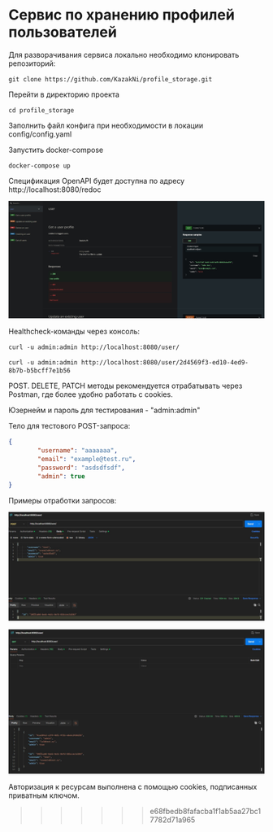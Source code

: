 # Сервис по хранению профилей пользователей

Для разворачивания сервиса локально необходимо клонировать репозиторий:
```
git clone https://github.com/KazakNi/profile_storage.git
```

Перейти в директорию проекта

```
cd profile_storage
```
Заполнить файл конфига при необходимости в локации config/config.yaml

Запустить docker-compose

```
docker-compose up
```

Спецификация OpenAPI будет доступна по адресу http://localhost:8080/redoc

<img src="https://github.com/KazakNi/profile_storage/blob/main/swagger.jpg" > </img>

Healthcheck-команды через консоль:

```
curl -u admin:admin http://localhost:8080/user/
 ```
```
curl -u admin:admin http://localhost:8080/user/2d4569f3-ed10-4ed9-8b7b-b5bcff7e1b56
```
POST. DELETE, PATCH методы рекомендуется отрабатывать через Postman, где более удобно работать с cookies.

Юзернейм и пароль для тестирования - "admin:admin"

Тело для тестового POST-запроса:

```json
{
        "username": "aaaaaaa",
        "email": "example@test.ru",
        "password": "asdsdfsdf",
        "admin": true
}
```

Примеры отработки запросов:

<img src="https://github.com/KazakNi/profile_storage/blob/main/post.jpg" > </img>

<img src="https://github.com/KazakNi/profile_storage/blob/main/get.jpg" > </img>

Авторизация к ресурсам выполнена с помощью cookies, подписанных приватным ключом.


>>>>>>> e68fbedb8fafacba1f1ab5aa27bc17782d71a965


